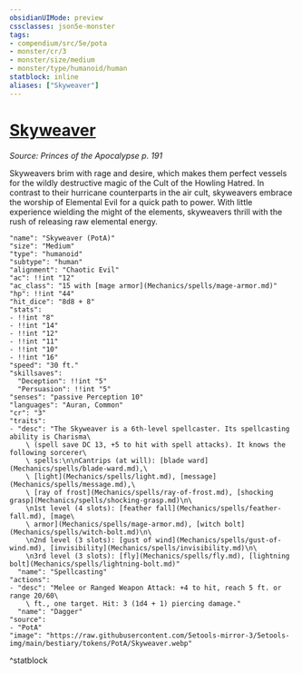 ```yaml
---
obsidianUIMode: preview
cssclasses: json5e-monster
tags:
- compendium/src/5e/pota
- monster/cr/3
- monster/size/medium
- monster/type/humanoid/human
statblock: inline
aliases: ["Skyweaver"]
---
```

# [Skyweaver](Mechanics\bestiary\humanoid/skyweaver-pota.md)
*Source: Princes of the Apocalypse p. 191*  

Skyweavers brim with rage and desire, which makes them perfect vessels for the wildly destructive magic of the Cult of the Howling Hatred. In contrast to their hurricane counterparts in the air cult, skyweavers embrace the worship of Elemental Evil for a quick path to power. With little experience wielding the might of the elements, skyweavers thrill with the rush of releasing raw elemental energy.

```statblock
"name": "Skyweaver (PotA)"
"size": "Medium"
"type": "humanoid"
"subtype": "human"
"alignment": "Chaotic Evil"
"ac": !!int "12"
"ac_class": "15 with [mage armor](Mechanics/spells/mage-armor.md)"
"hp": !!int "44"
"hit_dice": "8d8 + 8"
"stats":
- !!int "8"
- !!int "14"
- !!int "12"
- !!int "11"
- !!int "10"
- !!int "16"
"speed": "30 ft."
"skillsaves":
  "Deception": !!int "5"
  "Persuasion": !!int "5"
"senses": "passive Perception 10"
"languages": "Auran, Common"
"cr": "3"
"traits":
- "desc": "The Skyweaver is a 6th-level spellcaster. Its spellcasting ability is Charisma\
    \ (spell save DC 13, +5 to hit with spell attacks). It knows the following sorcerer\
    \ spells:\n\nCantrips (at will): [blade ward](Mechanics/spells/blade-ward.md),\
    \ [light](Mechanics/spells/light.md), [message](Mechanics/spells/message.md),\
    \ [ray of frost](Mechanics/spells/ray-of-frost.md), [shocking grasp](Mechanics/spells/shocking-grasp.md)\n\
    \n1st level (4 slots): [feather fall](Mechanics/spells/feather-fall.md), [mage\
    \ armor](Mechanics/spells/mage-armor.md), [witch bolt](Mechanics/spells/witch-bolt.md)\n\
    \n2nd level (3 slots): [gust of wind](Mechanics/spells/gust-of-wind.md), [invisibility](Mechanics/spells/invisibility.md)\n\
    \n3rd level (3 slots): [fly](Mechanics/spells/fly.md), [lightning bolt](Mechanics/spells/lightning-bolt.md)"
  "name": "Spellcasting"
"actions":
- "desc": "Melee or Ranged Weapon Attack: +4 to hit, reach 5 ft. or range 20/60\
    \ ft., one target. Hit: 3 (1d4 + 1) piercing damage."
  "name": "Dagger"
"source":
- "PotA"
"image": "https://raw.githubusercontent.com/5etools-mirror-3/5etools-img/main/bestiary/tokens/PotA/Skyweaver.webp"
```
^statblock